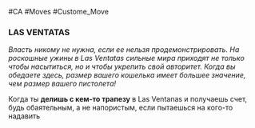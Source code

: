 #CA #Moves #Custome_Move

### LAS VENTATAS
*Власть никому не нужна, если ее нельзя продемонстрировать. На роскошные ужины в Las Ventatas сильные мира приходят не только чтобы насытиться, но и чтобы укрепить свой авторитет. Когда вы обедаете здесь, размер вашего кошелька имеет большее значение, чем размер вашего пистолета!*

Когда ты **делишь с кем-то трапезу** в Las Ventanas и получаешь счет, будь обаятельным, а не напористым, если пытаешься на кого-то надавить